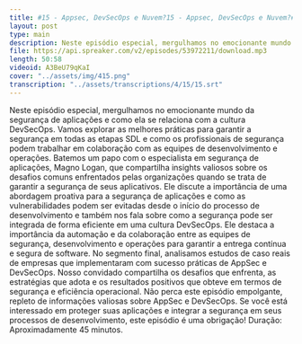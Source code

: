 ```yaml
---
title: #15 - Appsec, DevSecOps e Nuvem?15 - Appsec, DevSecOps e Nuvem?#15 - Appsec, DevSecOps e Nuvem?
layout: post
type: main
description: Neste episódio especial, mergulhamos no emocionante mundo da segurança de aplicações e como ela se relaciona com a cultura DevSecOps. Vamos explorar as melhores práticas para garantir a segurança em todas as etapas SDL e como os profissionais de segurança podem trabalhar em colaboração com as equipes de desenvolvimento e operações. Batemos um papo com o especialista em segurança de aplicações, Magno Logan, que compartilha insights valiosos sobre os desafios comuns enfrentados pelas organizações quando se trata de garantir a segurança de seus aplicativos. Ele discute a importância de uma abordagem proativa para a segurança de aplicações e como as vulnerabilidades podem ser evitadas desde o início do processo de desenvolvimento e também nos fala sobre como a segurança pode ser integrada de forma eficiente em uma cultura DevSecOps. Ele destaca a importância da automação e da colaboração entre as equipes de segurança, desenvolvimento e operações para garantir a entrega contínua e segura de software. No segmento final, analisamos estudos de caso reais de empresas que implementaram com sucesso práticas de AppSec e DevSecOps. Nosso convidado compartilha os desafios que enfrenta, as estratégias que adota e os resultados positivos que obteve em termos de segurança e eficiência operacional. Não perca este episódio empolgante, repleto de informações valiosas sobre AppSec e DevSecOps. Se você está interessado em proteger suas aplicações e integrar a segurança em seus processos de desenvolvimento, este episódio é uma obrigação! Duração aproximadamente 45 minutos.
file: https://api.spreaker.com/v2/episodes/53972211/download.mp3
length: 50:58
videoid: A3BeU79qKaI
cover: "../assets/img/415.png"
transcription: "../assets/transcriptions/4/15/15.srt"
---
```


Neste episódio especial, mergulhamos no emocionante mundo da segurança de aplicações e como ela se relaciona com a cultura DevSecOps. Vamos explorar as melhores práticas para garantir a segurança em todas as etapas SDL e como os profissionais de segurança podem trabalhar em colaboração com as equipes de desenvolvimento e operações. Batemos um papo com o especialista em segurança de aplicações, Magno Logan, que compartilha insights valiosos sobre os desafios comuns enfrentados pelas organizações quando se trata de garantir a segurança de seus aplicativos. Ele discute a importância de uma abordagem proativa para a segurança de aplicações e como as vulnerabilidades podem ser evitadas desde o início do processo de desenvolvimento e também nos fala sobre como a segurança pode ser integrada de forma eficiente em uma cultura DevSecOps. Ele destaca a importância da automação e da colaboração entre as equipes de segurança, desenvolvimento e operações para garantir a entrega contínua e segura de software. No segmento final, analisamos estudos de caso reais de empresas que implementaram com sucesso práticas de AppSec e DevSecOps. Nosso convidado compartilha os desafios que enfrenta, as estratégias que adota e os resultados positivos que obteve em termos de segurança e eficiência operacional. Não perca este episódio empolgante, repleto de informações valiosas sobre AppSec e DevSecOps. Se você está interessado em proteger suas aplicações e integrar a segurança em seus processos de desenvolvimento, este episódio é uma obrigação! Duração: Aproximadamente 45 minutos.